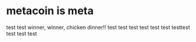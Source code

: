 # metacoin is meta

test
test
winner, winner, chicken dinner!!
test
test
test
test
test
test
testtest
test
test
test
